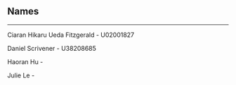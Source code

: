 ## Names
----------------------------------------------------
Ciaran Hikaru Ueda Fitzgerald - U02001827

Daniel Scrivener - U38208685

Haoran Hu - 

Julie Le - 

